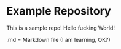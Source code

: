 
# Example Repository

This is a sample repo! Hello fucking World!

.md = Markdown file (I am learning, OK?)
